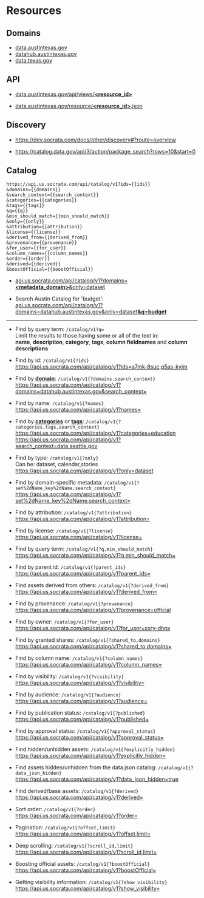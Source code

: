 # Resources

## Domains

* [data.austintexas.gov]  
* [datahub.austintexas.gov]  
* [data.texas.gov]

## API

* [data.austintexas.gov/api/views/<strong>&lt;resource_id&gt;</strong>][VIEWS]

* [data.austintexas.gov/resource/<strong>&lt;resource_id&gt;</strong>.json][DATASET RESOURCE]


## Discovery

* https://dev.socrata.com/docs/other/discovery#?route=overview

* https://catalog.data.gov/api/3/action/package_search?rows=10&start=0


## Catalog

```
https://api.us.socrata.com/api/catalog/v1?ids={{ids}}
&domains={{domains}}
&search_context={{search_context}}
&categories={{categories}}
&tags={{tags}}
&q={{q}}
&min_should_match={{min_should_match}}
&only={{only}}
&attribution={{attribution}}
&license={{license}}
&derived_from={{derived_from}}
&provenance={{provenance}}
&for_user={{for_user}}
&column_names={{column_names}}
&order={{order}}
&derived={{derived}}
&boostOfficial={{boostOfficial}}
```

* [api.us.socrata.com/api/catalog/v1?domains=<strong>&lt;metadata_domain&gt;</strong>&only=dataset][CATALOG]

* Search Austin Catalog for 'budget':  
  [api.us.socrata.com/api/catalog/v1?domains=datahub.austintexas.gov&only=dataset<strong>&q=budget</strong>][austin_catalog_budget]

---

* Find by query term: `/catalog/v1?q=`  
  Limit the results to those having some or all of the text in:  
  **name**, **description**, **category**, **tags**, **column fieldnames** and **column descriptions**

* Find by id: `/catalog/v1{?ids}`  
  https://api.us.socrata.com/api/catalog/v1?ids=a7mk-8suc,q5as-kyim

* Find by **[domain]**: `/catalog/v1{?domains,search_context}`   
  https://api.us.socrata.com/api/catalog/v1?domains=datahub.austintexas.gov&search_context=

* Find by name: `/catalog/v1{?names}`  
  https://api.us.socrata.com/api/catalog/v1?names=

* Find by **[categories]** or **[tags]**: `/catalog/v1{?categories,tags,search_context}`  
  https://api.us.socrata.com/api/catalog/v1?categories=education  
  https://api.us.socrata.com/api/catalog/v1?search_context=data.seattle.gov

* Find by type: `/catalog/v1{?only}`  
  Can be: dataset, calendar,stories
  https://api.us.socrata.com/api/catalog/v1?only=dataset

* Find by domain-specific metadata: `/catalog/v1{?set%2dName_key%2dName,search_context}`  
  https://api.us.socrata.com/api/catalog/v1?set%2dName_key%2dName,search_context=

* Find by attribution: `/catalog/v1{?attribution}`  
  https://api.us.socrata.com/api/catalog/v1?attribution=

* Find by license: `/catalog/v1{?license}`  
  https://api.us.socrata.com/api/catalog/v1?license=

* Find by query term: `/catalog/v1{?q,min_should_match}`  
  https://api.us.socrata.com/api/catalog/v1?q,min_should_match=

* Find by parent id: `/catalog/v1{?parent_ids}`  
  https://api.us.socrata.com/api/catalog/v1?parent_ids=

* Find assets derived from others: `/catalog/v1{?derived_from}`  
  https://api.us.socrata.com/api/catalog/v1?derived_from=

* Find by provenance: `/catalog/v1{?provenance}`  
  https://api.us.socrata.com/api/catalog/v1?provenance=official

* Find by owner: `/catalog/v1{?for_user}`  
  https://api.us.socrata.com/api/catalog/v1?for_user=xxry-dhpx

* Find by granted shares: `/catalog/v1{?shared_to,domains}`  
  https://api.us.socrata.com/api/catalog/v1?shared_to,domains=

* Find by column name: `/catalog/v1{?column_names}`  
  https://api.us.socrata.com/api/catalog/v1?column_names=

* Find by visibility: `/catalog/v1{?visibility}`  
  https://api.us.socrata.com/api/catalog/v1?visibility=

* Find by audience: `/catalog/v1{?audience}`  
  https://api.us.socrata.com/api/catalog/v1?audience=

* Find by publication status: `/catalog/v1{?published}`  
  https://api.us.socrata.com/api/catalog/v1?published=

* Find by approval status: `/catalog/v1{?approval_status}`  
  https://api.us.socrata.com/api/catalog/v1?approval_status=

* Find hidden/unhidden assets: `/catalog/v1{?explicitly_hidden}`  
  https://api.us.socrata.com/api/catalog/v1?explicitly_hidden=

* Find assets hidden/unhidden from the data.json catalog: `/catalog/v1{?data_json_hidden}`  
  https://api.us.socrata.com/api/catalog/v1?data_json_hidden=true

* Find derived/base assets: `/catalog/v1{?derived}`  
  https://api.us.socrata.com/api/catalog/v1?derived=

* Sort order: `/catalog/v1{?order}`  
  https://api.us.socrata.com/api/catalog/v1?order=

* Pagination: `/catalog/v1{?offset,limit}`  
  https://api.us.socrata.com/api/catalog/v1?offset,limit=

* Deep scrolling: `/catalog/v1{?scroll_id,limit}`  
  https://api.us.socrata.com/api/catalog/v1?scroll_id,limit=

* Boosting official assets: `/catalog/v1{?boostOfficial}`  
  https://api.us.socrata.com/api/catalog/v1?boostOfficial=

* Getting visibility information: `/catalog/v1{?show_visibility}`  
  https://api.us.socrata.com/api/catalog/v1?show_visibility=






<!--  -->
[austin_catalog_budget]: api.us.socrata.com/api/catalog/v1?domains=datahub.austintexas.gov&only=dataset&q=budget
[CATALOG]: https://api.us.socrata.com/api/catalog/v1?domains=datahub.austintexas.gov&only=dataset
[VIEWS]: https://data.austintexas.gov/api/views/ym8w-n945
[DATASET RESOURCE]: https://data.austintexas.gov/resource/ym8w-n945.json
[domain]: https://api.us.socrata.com/api/catalog/v1/domains
[domain_categories]: https://api.us.socrata.com/api/catalog/v1/domain_categories?limit=1000
[tags]: https://api.us.socrata.com/api/catalog/v1/domain_tags?limit=100
[categories]: https://api.us.socrata.com/api/catalog/v1/categories?limit=1000

[data.austintexas.gov]: https://api.us.socrata.com/api/catalog/v1?domains=data.austintexas.gov
[datahub.austintexas.gov]: https://api.us.socrata.com/api/catalog/v1?domains=datahub.austintexas.gov
[data.texas.gov]: https://api.us.socrata.com/api/catalog/v1?domains=data.texas.gov